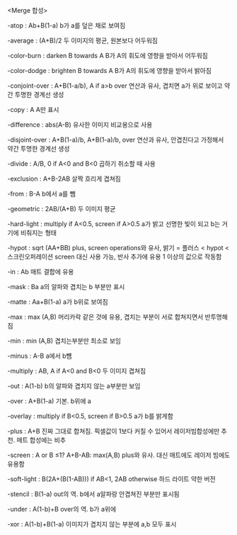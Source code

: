 <Merge 합성>

-atop : Ab+B(1-a)
b가 a를 덮은 채로 보여짐

-average : (A+B)/2
두 이미지의 평균, 원본보다 어두워짐

-color-burn : darken B towards A
B가 A의 휘도에 영향을 받아서 어두워짐

-color-dodge : brighten B towards A
B가 A의 휘도에 영향을 받아서 밝아짐

-conjoint-over : A+B(1-a/b), A if a>b
over 연산과 유사, 겹치면 a가 위로 보이고 약간 투명한 경계선 생성

-copy : A
A만 표시

-difference : abs(A-B)
유사한 이미지 비교용으로 사용

-disjoint-over : A+B(1-a)/b, A+B(1-a)/b,
over 연산과 유사, 안겹친다고 가정해서 약간 투명한 경계선 생성

-divide : A/B, 0 if A<0 and B<0
곱하기 취소할 때 사용

-exclusion : A+B-2AB
살짝 흐리게 겹쳐짐

-from : B-A
b에서 a를 뺌

-geometric : 2AB/(A+B)
두 이미지 평균

-hard-light : multiply if A<0.5, screen if A>0.5
a가 밝고 선명한 빛이 되고 b는 거기에 비춰지는 형태

-hypot : sqrt (AA+BB)
plus, screen operations와 유사, 밝기 = 플러스 < hypot < 스크린오퍼레이션
screen 대신 사용 가능, 반사 추가에 유용
1 이상의 값으로 작동함

-in : Ab
매트 결합에 유용

-mask : Ba
a의 알파와 겹치는 b 부분만 표시

-matte : Aa+B(1-a)
a가 b위로 보여짐

-max : max (A,B)
머리카락 같은 것에 유용, 겹치는 부분이 서로 합쳐지면서 반투명해짐

-min : min (A,B)
겹치는부분만 최소로 보임

-minus : A-B
a에서 b뻄

-multiply : AB, A if A<0 and B<0
두 이미지 겹쳐짐

-out : A(1-b)
b의 알파와 겹치지 않는 a부분만 보임

-over : A+B(1-a)
기본. b위에 a

-overlay : multiply if B<0.5, screen if B>0.5
a가 b를 밝게함

-plus : A+B
진짜 그대로 합쳐짐. 픽셀값이 1보다 커질 수 있어서 레이저빔합성에만 추천. 매트 합성에는 비추

-screen : A or B ≤1? A+B-AB: max(A,B)
plus와 유사. 대신 매트에도 레이저 빔에도 유용함

-soft-light : B(2A+(B(1-AB))) if AB<1, 2AB otherwise
하드 라이트 약한 버전

-stencil : B(1-a)
out의 역. b에서 a알파랑 안겹쳐진 부분만 표시됨

-under : A(1-b)+B
over의 역. b가 a위에

-xor : A(1-b)+B(1-a)
이미지가 겹치지 않는 부분에 a,b 모두 표시

